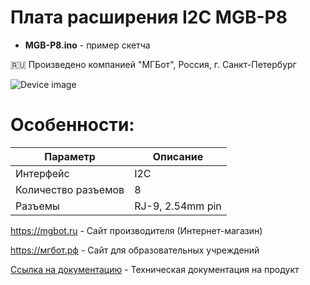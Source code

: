 # Плата расширения I2C MGB-P8

- **MGB-P8.ino** - пример скетча

🇷🇺 Произведено компанией "МГБот", Россия, г. Санкт-Петербург

![Device image](https://books.mgbot.ru/images/MGB-P8.PNG)

# Особенности:

| Параметр    | Описание |
| ----------- | -----------|
| Интерфейс   | I2C |
| Количество разъемов      | 8 |
| Разъемы     | RJ-9, 2.54mm pin|

https://mgbot.ru  - Сайт производителя (Интернет-магазин)

https://мгбот.рф  - Сайт для образовательных учреждений

[Ссылка на документацию](https://books.mgbot.ru/devices/MGB-P8.pdf) - Техническая документация на продукт